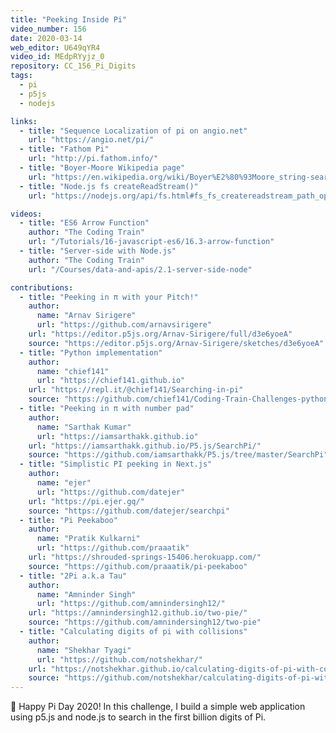 ```yaml
---
title: "Peeking Inside Pi"
video_number: 156
date: 2020-03-14
web_editor: U649qYR4
video_id: MEdpRYyjz_0
repository: CC_156_Pi_Digits
tags:
  - pi
  - p5js
  - nodejs

links:
  - title: "Sequence Localization of pi on angio.net"
    url: "https://angio.net/pi/"
  - title: "Fathom Pi"
    url: "http://pi.fathom.info/"
  - title: "Boyer-Moore Wikipedia page"
    url: "https://en.wikipedia.org/wiki/Boyer%E2%80%93Moore_string-search_algorithm"
  - title: "Node.js fs createReadStream()"
    url: "https://nodejs.org/api/fs.html#fs_fs_createreadstream_path_options"

videos:
  - title: "ES6 Arrow Function"
    author: "The Coding Train"
    url: "/Tutorials/16-javascript-es6/16.3-arrow-function"
  - title: "Server-side with Node.js"
    author: "The Coding Train"
    url: "/Courses/data-and-apis/2.1-server-side-node"

contributions:
  - title: "Peeking in π with your Pitch!"
    author:
      name: "Arnav Sirigere"
      url: "https://github.com/arnavsirigere"
    url: "https://editor.p5js.org/Arnav-Sirigere/full/d3e6yoeA"
    source: "https://editor.p5js.org/Arnav-Sirigere/sketches/d3e6yoeA"
  - title: "Python implementation"
    author:
      name: "chief141"
      url: "https://chief141.github.io"
    url: "https://repl.it/@chief141/Searching-in-pi"
    source: "https://github.com/chief141/Coding-Train-Challenges-python/tree/master/Searching_in_pi"
  - title: "Peeking in π with number pad"
    author:
      name: "Sarthak Kumar"
      url: "https://iamsarthakk.github.io"
    url: "https://iamsarthakk.github.io/P5.js/SearchPi/"
    source: "https://github.com/iamsarthakk/P5.js/tree/master/SearchPi"
  - title: "Simplistic PI peeking in Next.js"
    author:
      name: "ejer"
      url: "https://github.com/datejer"
    url: "https://pi.ejer.gq/"
    source: "https://github.com/datejer/searchpi"
  - title: "Pi Peekaboo"
    author:
      name: "Pratik Kulkarni"
      url: "https://github.com/praaatik"
    url: "https://shrouded-springs-15406.herokuapp.com/"
    source: "https://github.com/praaatik/pi-peekaboo"
  - title: "2Pi a.k.a Tau"
    author:
      name: "Amninder Singh"
      url: "https://github.com/amnindersingh12/"
    url: "https://amnindersingh12.github.io/two-pie/"
    source: "https://github.com/amnindersingh12/two-pie"
  - title: "Calculating digits of pi with collisions"
    author:
      name: "Shekhar Tyagi"
      url: "https://github.com/notshekhar/"
    url: "https://notshekhar.github.io/calculating-digits-of-pi-with-collisions"
    source: "https://github.com/notshekhar/calculating-digits-of-pi-with-collisions"
---
```

🥧 Happy Pi Day 2020! In this challenge, I build a simple web application using p5.js and node.js to search in the first billion digits of Pi.
